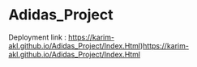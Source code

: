# Adidas_Project
Deployment link : https://karim-akl.github.io/Adidas_Project/Index.Html)https://karim-akl.github.io/Adidas_Project/Index.Html
